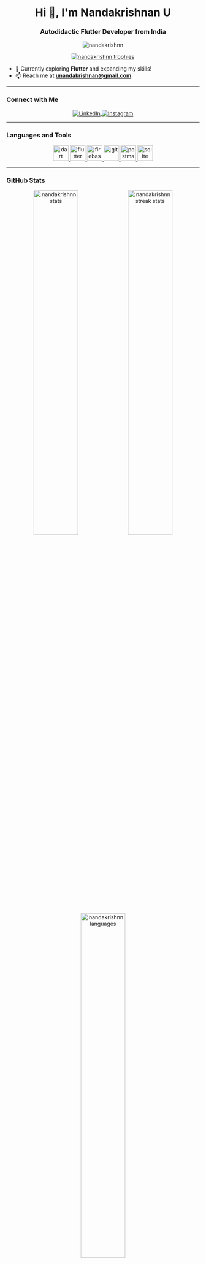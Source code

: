 <h1 align="center">Hi 👋, I'm Nandakrishnan U</h1>
<h3 align="center">Autodidactic Flutter Developer from India</h3>

<p align="center"> 
  <img src="https://komarev.com/ghpvc/?username=nandakrishnn&label=Profile%20views&color=0e75b6&style=flat" alt="nandakrishnn" /> 
</p>

<p align="center">
  <a href="https://github.com/ryo-ma/github-profile-trophy">
    <img src="https://github-profile-trophy.vercel.app/?username=nandakrishnn&theme=flat&margin-w=15&margin-h=15&column=6" alt="nandakrishnn trophies"/>
  </a>
</p>

- 🌱 Currently exploring **Flutter** and expanding my skills!
- 📫 Reach me at **unandakrishnan@gmail.com**

---

### Connect with Me
<p align="center">
  <a href="https://www.linkedin.com/in/nandakrishnan-u-773309257/" target="blank">
    <img align="center" src="https://img.shields.io/badge/LinkedIn-%230077B5.svg?style=for-the-badge&logo=linkedin&logoColor=white" alt="LinkedIn" />
  </a>
  <a href="https://instagram.com/nanda.krishnn" target="blank">
    <img align="center" src="https://img.shields.io/badge/Instagram-%23E4405F.svg?style=for-the-badge&logo=instagram&logoColor=white" alt="Instagram" />
  </a>
</p>

---

### Languages and Tools
<p align="center">
  <a href="https://dart.dev" target="_blank" rel="noreferrer">
    <img src="https://www.vectorlogo.zone/logos/dartlang/dartlang-icon.svg" alt="dart" width="40" height="40"/>
  </a> 
  <a href="https://flutter.dev" target="_blank" rel="noreferrer">
    <img src="https://www.vectorlogo.zone/logos/flutterio/flutterio-icon.svg" alt="flutter" width="40" height="40"/>
  </a> 
  <a href="https://firebase.google.com/" target="_blank" rel="noreferrer">
    <img src="https://www.vectorlogo.zone/logos/firebase/firebase-icon.svg" alt="firebase" width="40" height="40"/>
  </a>
  <a href="https://git-scm.com/" target="_blank" rel="noreferrer">
    <img src="https://www.vectorlogo.zone/logos/git-scm/git-scm-icon.svg" alt="git" width="40" height="40"/>
  </a>
  <a href="https://postman.com" target="_blank" rel="noreferrer">
    <img src="https://www.vectorlogo.zone/logos/getpostman/getpostman-icon.svg" alt="postman" width="40" height="40"/>
  </a>
  <a href="https://www.sqlite.org/" target="_blank" rel="noreferrer">
    <img src="https://www.vectorlogo.zone/logos/sqlite/sqlite-icon.svg" alt="sqlite" width="40" height="40"/>
  </a>
</p>

---

### GitHub Stats
<p align="center">
  <img src="https://github-readme-stats.vercel.app/api?username=nandakrishnn&show_icons=true&theme=radical&hide_border=true" alt="nandakrishnn stats" width="48%"/>
  <img src="https://github-readme-streak-stats.herokuapp.com/?user=nandakrishnn&theme=radical&hide_border=true" alt="nandakrishnn streak stats" width="48%"/>
</p>

<p align="center">
  <img src="https://github-readme-stats.vercel.app/api/top-langs/?username=nandakrishnn&layout=compact&theme=radical&hide_border=true" alt="nandakrishnn languages" width="48%"/>
</p>
